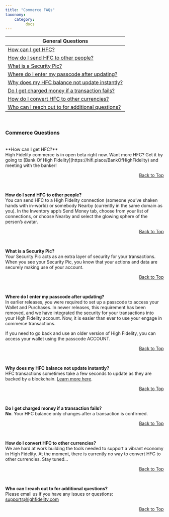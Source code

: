 ```yaml
---
title: "Commerce FAQs"
taxonomy:
    category:
         docs
---
```

<a id="top"></a>

| **General Questions**                    |
| ---------------------------------------- |
| [How can I get HFC?](#q0) |
| [How do I send HFC to other people?](#q1) |
| [What is a Security Pic?](#q2) |
| [Where do I enter my passcode after updating?](#q3) |
| [Why does my HFC balance not update instantly?](#q7) |
| [Do I get charged money if a transaction fails?](#q8)   |
| [How do I convert HFC to other currencies?](#q9)            |
| [Who can I reach out to for additional questions?](#q10) |

<a id="q0"></a>
<br>


### Commerce Questions
<br>
<a id="q0"></a>
**How can I get HFC?**<br> 
High Fidelity commerce is in open beta right now. Want more HFC? Get it by going to [Bank Of High Fidelity](https://hifi.place/BankOfHighFidelity) and meeting with the banker!
<p align="right"><a href="#top">Back to Top</a></p>
<br>

<a id="q1"></a>
**How do I send HFC to other people?**<br> 
You can send HFC to a High Fidelity connection (someone you’ve shaken hands with in-world) or somebody Nearby (currently in the same domain as you). In the Inventory app’s Send Money tab, choose from your list of connections, or choose Nearby and select the glowing sphere of the person’s avatar.
<p align="right"><a href="#top">Back to Top</a></p>
<br>

<a id="q2"></a>
**What is a Security Pic?**<br>
Your Security Pic acts as an extra layer of security for your transactions. When you see your Security Pic, you know that your actions and data are securely making use of your account. 
<p align="right"><a href="#top">Back to Top</a></p>
<br>

<a id="q3"></a>
**Where do I enter my passcode after updating?**<br>
In earlier releases, you were required to set up a passcode to access your Wallet and Purchases. In newer releases, this requirement has been removed, and we have integrated the security for your transactions into your High Fidelity account. Now, it is easier than ever to use your engage in commerce transactions.

If you need to go back and use an older version of High Fidelity, you can access your wallet using the passcode ACCOUNT.
<p align="right"><a href="#top">Back to Top</a></p>
<br>


<a id="q7"></a>
**Why does my HFC balance not update instantly?**<br> 
HFC transactions sometimes take a few seconds to update as they are backed by a blockchain. [Learn more here](https://docs.highfidelity.com/high-fidelity-commerce).
<p align="right"><a href="#top">Back to Top</a></p>
<br>

<a id="q8"></a>
**Do I get charged money if a transaction fails?**<br> 
**No**. Your HFC balance only changes after a transaction is confirmed.
<p align="right"><a href="#top">Back to Top</a></p>
<br>

<a id="q9"></a> 
**How do I convert HFC to other currencies?**<br> 
We are hard at work building the tools needed to support a vibrant economy in High Fidelity. At the moment, there is currently no way to convert HFC to other currencies. Stay tuned...
<p align="right"><a href="#top">Back to Top</a></p>
<br>

<a id="q10"></a> 
**Who can I reach out to for additional questions?**<br> 
Please email us if you have any issues or questions: support@highfidelity.com
<p align="right"><a href="#top">Back to Top</a></p>
